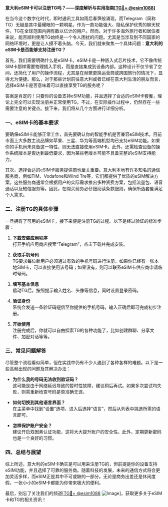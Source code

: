 **意大利eSIM卡可以注册TG吗？——深度解析与实用指南[[TG💪+ @esim1088](https://t.me/s/esim1088)]**

在当今这个数字化时代，即时通讯工具如雨后春笋般涌现，而Telegram（简称TG）无疑是其中最耀眼的一颗明星。作为一款功能强大、隐私保护优秀的聊天软件，TG在全球范围内拥有数以亿计的用户。然而，对于许多海外旅行者和居住者来说，能否顺利使用TG始终是一个令人困扰的问题。尤其是当涉及到不同国家的网络环境时，更是让人摸不着头脑。今天，我们就来聚焦一个具体问题：**意大利的eSIM卡是否能够支持注册TG？**

首先，我们需要明确什么是eSIM卡。eSIM卡是一种嵌入式芯片技术，它不像传统SIM卡那样需要物理插入手机，而是直接集成到设备内部。这种设计不仅节省了空间，还简化了用户的操作流程，尤其是在频繁更换运营商或跨国旅行的情况下，显得尤为便捷。那么，对于那些计划前往意大利或者已经在意大利生活的朋友而言，选择eSIM卡是否意味着可以直接享受TG的服务呢？

答案是肯定的！只要你的设备支持eSIM功能，并且选择了合适的eSIM卡套餐，理论上完全可以实现注册并正常使用TG。不过，在实际操作过程中，仍然存在一些需要注意的关键点。接下来，我们将从几个方面进行详细分析。

### **一、eSIM卡的基本要求**

要确保eSIM卡能够正常工作，首先要确认你的智能手机是否兼容eSIM技术。目前市面上大多数主流品牌如苹果、三星、华为等高端机型均已支持eSIM功能。如果你的手机尚未具备这一特性，则无法直接使用eSIM卡。此外，还需检查设备的操作系统版本是否达到最低要求，因为某些老版本可能不具备完整的eSIM支持能力。

其次，选择合适的eSIM卡服务提供商也至关重要。意大利本地有许多知名的通信服务商，例如TIM、Vodafone和Wind Tre等，它们都提供了优质的eSIM解决方案。这些服务商通常会根据用户的实际需求推出多种资费方案，包括流量包、语音通话以及短信服务等。因此，在购买前务必仔细阅读条款细则，确保所选套餐满足个人需求。

### **二、注册TG的具体步骤**

一旦拥有了可用的eSIM卡，接下来便是注册TG的过程。以下是经过验证的标准步骤：

1. **下载安装应用程序**  
   打开手机应用商店搜索“Telegram”，点击下载并完成安装。

2. **获取手机号码**  
   TG要求每位新用户必须通过有效的手机号码进行注册。如果你已经有一张本地SIM卡，可以直接使用该号码；如果没有，则可以联系eSIM卡供应商申请临时号码。

3. **填写基本信息**  
   启动TG后，按照提示输入姓名、头像等信息，同时设置登录密码。

4. **验证身份**  
   系统会发送一条验证码短信至你提供的手机号码，输入正确后即可完成初步注册。

5. **开始使用**  
   注册完成后，你就可以自由探索TG的各种功能了，比如创建群聊、分享文件、加密对话等等。

### **三、常见问题解答**

尽管整个流程看似简单，但在实践中仍有不少人遇到了各种各样的难题。以下是一些高频出现的问题及其解决办法：

- **为什么我的号码无法收到验证码？**  
  这可能是由于网络延迟导致的暂时性故障，建议稍后再试。如果多次尝试均失败，则需重新检查号码是否准确无误。

- **如何切换到其他语言界面？**  
  在主菜单中找到“设置”选项，进入后选择“语言”，然后从列表中挑选所需的语言即可。

- **怎样保护账户安全？**  
  建议开启双因素认证功能，这将大大提升账户的安全性。此外，定期更新密码也是一个良好的习惯。

### **四、总结与展望**

综上所述，意大利的eSIM卡确实是可以用来注册TG的，但前提是你的设备支持eSIM功能，并且选择了可靠的服务商。随着科技的发展，未来的通信方式将会更加灵活多样，而eSIM正是其中不可或缺的一部分。无论是商务出差还是休闲度假，一张小小的eSIM卡都能为你带来极大的便利。

最后，别忘了关注我们的频道[[TG💪+ @esim1088](https://t.me/s/esim1088) ![Image](https://i.postimg.cc/4NQfJmqS/Snipaste-2025-05-13-00-14-12.png)]，获取更多关于eSIM卡和TG的相关资讯！